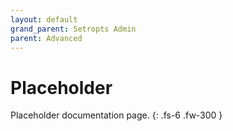 ```yaml
---
layout: default
grand_parent: Setropts Admin
parent: Advanced
---
```


# Placeholder

Placeholder documentation page.
{: .fs-6 .fw-300 }